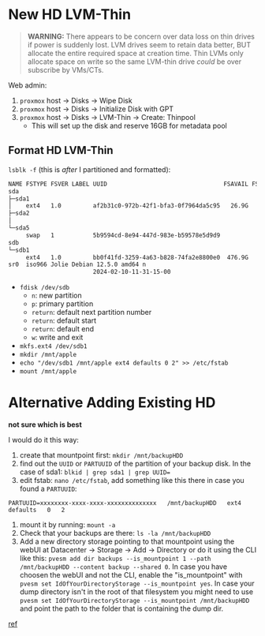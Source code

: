 # New HD LVM-Thin

> **WARNING:** There appears to be concern over data loss on thin
> drives if power is suddenly lost. LVM drives seem to retain data
> better, BUT allocate the entire required space at creation time.
> Thin LVMs only allocate space on write so the same LVM-thin drive
> *could* be over subscribe by VMs/CTs.

Web admin:

1. `proxmox` host -> Disks -> Wipe Disk
1. `proxmox` host -> Disks -> Initialize Disk with GPT
1. `proxmox` host -> Disks -> LVM-Thin -> Create: Thinpool
    - This will set up the disk and reserve 16GB for metadata pool

## Format HD LVM-Thin

`lsblk -f` (this is *after* I partitioned and formatted):

```bash
NAME FSTYPE FSVER LABEL UUID                                 FSAVAIL FSUSE% MOUNTPOINTS
sda
├─sda1
│    ext4   1.0         af2b31c0-972b-42f1-bfa3-0f7964da5c95   26.9G     6% /
├─sda2
│
└─sda5
     swap   1           5b9594cd-8e94-447d-983e-b59578e5d9d9                [SWAP]
sdb
└─sdb1
     ext4   1.0         bb0f41fd-3259-4a63-b828-74fa2e8800e0  476.9G     0% /mnt/apple
sr0  iso966 Jolie Debian 12.5.0 amd64 n
                        2024-02-10-11-31-15-00
```

- `fdisk /dev/sdb`
    - `n`: new partition
    - `p`: primary partition
    - `return`: default next partition number
    - `return`: default start
    - `return`: default end
    - `w`: write and exit
- `mkfs.ext4 /dev/sdb1`
- `mkdir /mnt/apple`
- `echo "/dev/sdb1 /mnt/apple ext4 defaults 0 2" >> /etc/fstab`
- `mount /mnt/apple`

# Alternative Adding Existing HD

**not sure which is best**

I would do it this way:

1. create that mountpoint first: `mkdir /mnt/backupHDD`
1. find out the `UUID` or `PARTUUID` of the partition of your backup disk.
   In the case of sda1: `blkid | grep sda1 | grep UUID=`
1. edit fstab: `nano /etc/fstab`, add something like this there in case you
   found a `PARTUUID`:
  ```
  PARTUUID=xxxxxxxx-xxxx-xxxx-xxxxxxxxxxxxxx   /mnt/backupHDD   ext4   defaults   0   2
  ```
1. mount it by running: `mount -a`
1. Check that your backups are there: `ls -la /mnt/backupHDD`
1. Add a new directory storage pointing to that mountpoint using the webUI at
   Datacenter -> Storage -> Add -> Directory or do it using the CLI like
   this: `pvesm add dir backups --is_mountpoint 1 --path /mnt/backupHDD --content backup --shared 0`.
   In case you have choosen the webUI and not the CLI, enable the "is_mountpoint"
   with `pvesm set IdOfYourDirectoryStorage --is_mountpoint yes`. In case
   your dump directory isn't in the root of that filesystem you might
   need to use `pvesm set IdOfYourDirectoryStorage --is_mountpoint /mnt/backupHDD`
   and point the path to the folder that is containing the dump dir.

[ref](https://forum.proxmox.com/threads/adding-an-existing-hdd-to-proxmox.118361/)